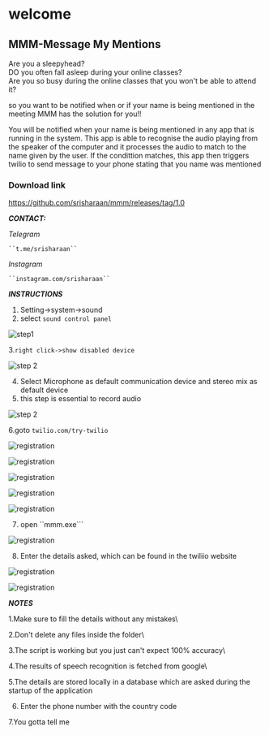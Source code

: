 # welcome
## MMM-Message My Mentions 

Are you a sleepyhead?\
DO you often fall asleep during your online classes?\
Are you so busy during the online classes that you won't be able to attend it?


so you want to be notified when or if your name is being mentioned in the meeting
MMM has the solution for you!!

You will be notified when your name is being mentioned in any app that is running in the system.
This app is able to recognise the audio playing from the speaker of the computer and it processes the audio to match to the name given
by the user.
If the condittion matches, this app then triggers twilio to send message to your phone stating that you name was mentioned

### Download link
https://github.com/srisharaan/mmm/releases/tag/1.0



***CONTACT:***

  *Telegram*

    ``t.me/srisharaan``

   *Instagram*

    ``instagram.com/srisharaan``



***INSTRUCTIONS***

1. Setting->system->sound
2. select ``sound control panel``

![step1](https://github.com/srisharaan/mmm/blob/master/screenshots/11.PNG)

3.``right click->show disabled device``

![step 2](https://github.com/srisharaan/mmm/blob/master/screenshots/12.PNG)

4. Select Microphone as default communication device and stereo mix as default device
5. this step is essential to record audio 

![step 2](https://github.com/srisharaan/mmm/blob/master/screenshots/13.PNG?raw=true)



6.goto ``twilio.com/try-twilio``

![registration](https://github.com/srisharaan/mmm/blob/master/screenshots/Inked2_LI.jpg)

![registration](https://github.com/srisharaan/mmm/blob/master/screenshots/Inked3_LI.jpg)

![registration](https://github.com/srisharaan/mmm/blob/master/screenshots/Inked4_LI.jpg)

![registration](https://github.com/srisharaan/mmm/blob/master/screenshots/Inked5_LI.jpg)

![registration](https://github.com/srisharaan/mmm/blob/master/screenshots/Inked6_LI.jpg)

7. open ``mmm.exe``` 

![registration](https://github.com/srisharaan/mmm/blob/master/screenshots/7.PNG)

8. Enter the details asked, which can be found in the twiliio website

![registration](https://github.com/srisharaan/mmm/blob/master/screenshots/Inked8_LI.jpg)

![registration](https://github.com/srisharaan/mmm/blob/master/screenshots/9.PNG)



***NOTES***

1.Make sure to fill the details without any mistakes\


2.Don't delete any files inside the folder\


3.The script is working but you just can't expect 100% accuracy\


4.The results of speech recognition is fetched from google\


5.The details are stored locally in a database which are asked during the startup of the application


6. Enter the phone number with the country code


7.You gotta tell me
